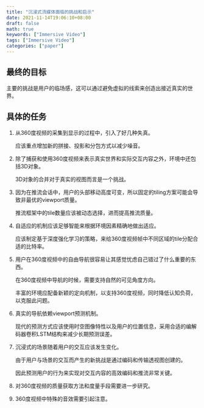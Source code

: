 ```yaml
---
title: "沉浸式流媒体面临的挑战和启示"
date: 2021-11-14T19:06:10+08:00
draft: false
math: true
keywords: ["Immersive Video"]
tags: ["Immersive Video"]
categories: ["paper"]
---
```


## 最终的目标

主要的挑战是用户的临场感，这可以通过避免虚拟的线索来创造出接近真实的世界。

## 具体的任务

1. 从360度视频的采集到显示的过程中，引入了好几种失真。

   应该重点增加新的拼接、投影和分包方式以减少噪音。

2. 除了捕获和使用360度视频来表示真实世界和实际交互内容之外，环境中还包括3D对象。

   3D对象的合并对于真实的视图而言是一个挑战。

3. 因为在推流会话中，用户的头部移动高度可变，所以固定的tiling方案可能会导致非最优的viewport质量。

   推流框架中的tile数量应该被动态选择，进而提高推流质量。

4. 自适应的机制应该足够智能来根据环境因素精确地做出适应。

   应该制定基于深度强化学习的策略，来给360度视频帧中不同区域的tile分配合适的比特率。

5. 用户在360度视频中的自由导航很容易让其感觉忧虑自己错过了什么重要的东西。

   在360度视频中导航的时候，需要支持自然的可见角度方向。

   丰富的环境应配备新颖的定向机制，以支持360度视频，同时降低认知负荷，以克服此问题。

6. 真实的导航依赖viewport预测机制。

   现代的预测方式应该使用时空图像特性以及用户的位置信息，采用合适的编解码器卷积LSTM结构来减少长期预测误差。
   
7. 沉浸式的场景随着用户的交互应该发生变化。
   
   由于用户与场景的交互而产生的新挑战是通过编码和传输透视图创建的。
   
   因此预测用户的行为来实现对交互内容的高效编码和推流非常关键。
   
8. 对360度视频的质量获取方法和度量手段需要进一步研究。
   
9. 360度视频中特殊的音效需要引起注意。

   
